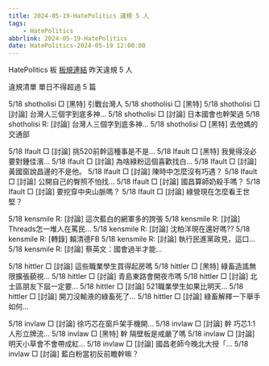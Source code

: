 ```yaml
---
title: 2024-05-19-HatePolitics 違規 5 人
tags:
    - HatePolitics
abbrlink: 2024-05-19-HatePolitics
date: HatePolitics-2024-05-19 12:00:00
---
```

HatePolitics 板 [板規連結](https://www.ptt.cc/bbs/HatePolitics/M.1617115262.A.D60.html)
昨天違規 5 人
<!-- more -->

違規清單
單日不得超過 5 篇

5/18 shotholisi □ [黑特] 引戰台灣人
5/18 shotholisi □ [黑特]
5/18 shotholisi □ [討論] 台灣人三個字到底多神…
5/18 shotholisi □ [討論] 日本國會也幹架過
5/18 shotholisi R: [討論] 台灣人三個字到底多神…
5/18 shotholisi □ [黑特] 去他媽的交通部

5/18 Ifault □ [討論] 挑520前幹這種事是不是…
5/18 Ifault □ [黑特] 我覺得沒必要對鍾佳濱…
5/18 Ifault □ [討論] 為啥綠粉這個喜歡找白…
5/18 Ifault □ [討論] 黃國窗說昌邊的不是他。
5/18 Ifault □ [討論] 陳時中怎麼沒有巧遇？
5/18 Ifault □ [討論] 公開自己的臀照不怕找…
5/18 Ifault □ [討論] 國昌算師奶殺手嗎？
5/18 Ifault □ [討論] 要挖穿中央山脈嗎？
5/18 Ifault □ [討論] 綠營現在怎麼看王世堅？

5/18 kensmile R: [討論] 這次藍白的網軍多的誇張
5/18 kensmile R: [討論] Threads怎一堆人在罵民…
5/18 kensmile R: [討論] 沈柏洋現在還好嗎??
5/18 kensmile R: [轉錄] 賴清德FB
5/18 kensmile R: [討論] 執行民進黨政見，這口…
5/18 kensmile R: [討論] 蔡英文：國會過半才能…

5/18 hittler □ [討論] 這些職業學生買得起房嗎
5/18 hittler □ [黑特] 綠畜造謠無限擴張藐視…
5/18 hittler □ [討論] 青島東路會開夜市嗎
5/18 hittler □ [討論] 北士區朋友下屆一定要…
5/18 hittler □ [討論] 521職業學生如果比明天…
5/18 hittler □ [討論] 開刀沒輸液的綠畜死了…
5/18 hittler □ [討論] 綠畜解釋一下舉手如何…

5/18 invlaw □ [討論] 徐巧芯在窗戶架手機開…
5/18 invlaw □ [討論] 幹 巧芯1:1人形立牌流…
5/18 invlaw □ [黑特] 幹 隔壁板是戒嚴了嗎
5/18 invlaw □ [討論] 明天小草會不會帶成紅…
5/18 invlaw □ [討論] 國昌老師今晚北大授「…
5/18 invlaw □ [討論] 藍白粉當初反前瞻幹嘛？